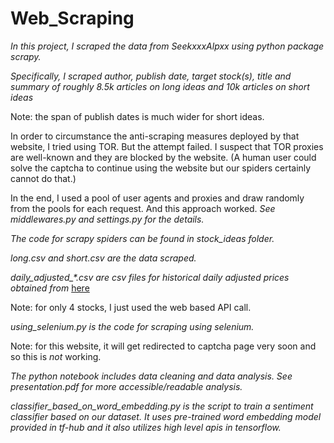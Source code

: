 # Web_Scraping

*In this project, I scraped the data from SeekxxxAlpxx using python package scrapy.*

*Specifically, I scraped author, publish date, target stock(s), title and summary of roughly 8.5k articles on long ideas and 10k articles on short ideas*

Note: the span of publish dates is much wider for short ideas.

In order to circumstance the anti-scraping measures deployed by that website, I tried using TOR. But the attempt failed. I suspect that TOR proxies are well-known and they are blocked by the website. (A human user could solve the captcha to continue using the website but our spiders certainly cannot do that.) 

In the end, I used a pool of user agents and proxies and draw randomly from the pools for each request. And this approach worked. *See middlewares.py and settings.py for the details.*


*The code for scrapy spiders can be found in stock_ideas folder.*

*long.csv and short.csv are the data scraped.*

*daily_adjusted_\*.csv are csv files for historical daily adjusted prices obtained from* [here](https://www.alphavantage.co/)

Note: for only 4 stocks, I just used the web based API call.

*using_selenium.py is the code for scraping using selenium.* 

Note: for this website, it will get redirected to captcha page very soon and so this is *not* working.

*The python notebook includes data cleaning and data analysis. See presentation.pdf for more accessible/readable analysis.* 

*classifier_based_on_word_embedding.py is the script to train a sentiment classifier based on our dataset. It uses pre-trained word embedding model provided in tf-hub and it also utilizes high level apis in tensorflow.* 

